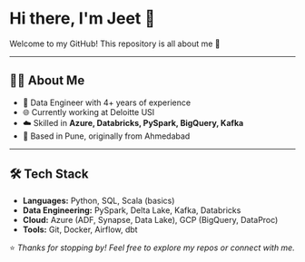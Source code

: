 # Hi there, I'm Jeet 👋  

Welcome to my GitHub! This repository is all about me 🚀  

---

## 👨‍💻 About Me
- 💼 Data Engineer with 4+ years of experience  
- 🌐 Currently working at Deloitte USI 
- ☁️ Skilled in **Azure, Databricks, PySpark, BigQuery, Kafka**  
- 📍 Based in Pune, originally from Ahmedabad  

---

## 🛠️ Tech Stack
- **Languages:** Python, SQL, Scala (basics)  
- **Data Engineering:** PySpark, Delta Lake, Kafka, Databricks  
- **Cloud:** Azure (ADF, Synapse, Data Lake), GCP (BigQuery, DataProc)  
- **Tools:** Git, Docker, Airflow, dbt  

⭐️ *Thanks for stopping by! Feel free to explore my repos or connect with me.*  
